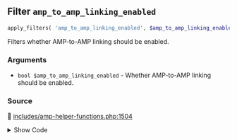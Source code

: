 ## Filter `amp_to_amp_linking_enabled`

```php
apply_filters( 'amp_to_amp_linking_enabled', $amp_to_amp_linking_enabled );
```

Filters whether AMP-to-AMP linking should be enabled.

### Arguments

* `bool $amp_to_amp_linking_enabled` - Whether AMP-to-AMP linking should be enabled.

### Source

:link: [includes/amp-helper-functions.php:1504](/includes/amp-helper-functions.php#L1504-L1507)

<details>
<summary>Show Code</summary>

```php
$amp_to_amp_linking_enabled = (bool) apply_filters(
	'amp_to_amp_linking_enabled',
	AMP_Theme_Support::TRANSITIONAL_MODE_SLUG === AMP_Options_Manager::get_option( Option::THEME_SUPPORT )
);
```

</details>
